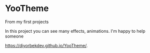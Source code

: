 # YooTheme
From my first projects

In this project you can see many effects, animations. I'm happy to help someone

https://diyorbekdev.github.io/YooTheme/.
